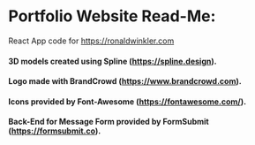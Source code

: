 # Portfolio Website Read-Me:
React App code for https://ronaldwinkler.com

#### 3D models created using Spline (https://spline.design).
#### Logo made with BrandCrowd (https://www.brandcrowd.com).
#### Icons provided by Font-Awesome (https://fontawesome.com/).
#### Back-End for Message Form provided by FormSubmit (https://formsubmit.co).